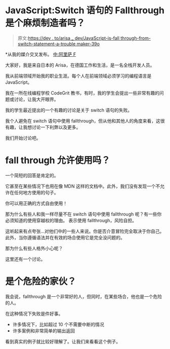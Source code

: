 # JavaScript:Switch 语句的 Fallthrough 是个麻烦制造者吗？

> 原文:[https://dev . to/arisa _ dev/JavaScript-is-fall through-from-switch-statement-a-trouble maker-39o](https://dev.to/arisa_dev/javascript-is-fallthrough-from-switch-statement-a-troublemaker-39o)

*从我的媒介交叉发布。
[中:阿里萨 F](https://medium.com/@shabibi/javascript-is-fallthrough-from-switch-statement-a-troublemaker-90597853d4a8)

大家好，我是来自日本的 Arisa，在德国工作和生活，是一名全栈开发人员。

我从前端领域开始我的职业生涯。每个人在前端领域必须学习的编程语言是 JavaScript。

我在一所在线编程学校 CodeGrit 教书，有时，我的学生会提出一些非常有趣的问题或讨论，让我大开眼界。

我的学生最近提出的一个有趣的讨论是关于 switch 语句的失败。

我个人避免在 switch 语句中使用 fallthrough，但从他和其他人的角度来看，这很有趣，让我想讨论一下利弊以及更多。

我们开始讨论吧。

# fall through 允许使用吗？

一个简短的回答是肯定的。

它甚至在某些情况下也用在像 MDN 这样的文档中。此外，我们没有发现一个不允许在任何地方使用的句子。

你可以用正确的方式自由使用！

那为什么有些人和我一样尽量不在 switch 语句中使用 fallthrough 呢？有一些你必须知道的使用穿越权的理由。
表示使用 fallthrough，风险自担。

这听起来有点夸张…对他们中的一些人来说。你是否介意冒险完全取决于你自己。此外，当你遵循语法并在有效的场合使用它是完全没问题的。

那为什么有些人格外小心呢？

这里还有一个讨论。

# [](#is-fallthrough-a-dangerous-guy)是个危险的家伙？

我会说，fallthrough 是一个非常好的人，但同时，在某些场合，他也是一个危险的人。

在这种情况下失败是件好事。

*   许多情况下，比如超过 10 个不需要中断的情况
*   许多案例和非常简单的输出返回

看到真实的例子就比较好理解了。让我们来看看这个例子。